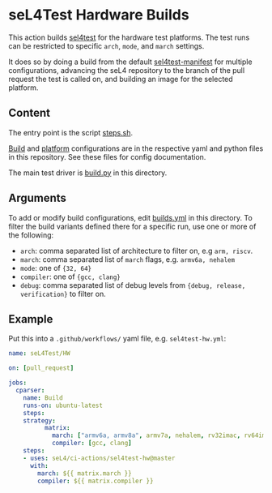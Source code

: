 <!--
     Copyright 2021, Proofcraft Pty Ltd

     SPDX-License-Identifier: CC-BY-SA-4.0
-->

# seL4Test Hardware Builds

This action builds [sel4test] for the hardware test platforms.
The test runs can be restricted to specific `arch`, `mode`,
and `march` settings.

It does so by doing a build from the default [sel4test-manifest] for multiple
configurations, advancing the seL4 repository to the branch of the pull request
the test is called on, and building an image for the selected platform.

[sel4test]: https://github.com/seL4/sel4test
[sel4test-manifest]: https://github.com/seL4/sel4test-manifest

## Content

The entry point is the script [steps.sh].

[Build] and [platform] configurations are in the respective yaml and python
files in this repository. See these files for config documentation.

The main test driver is [build.py] in this directory.

[steps.sh]: ./steps.sh
[build.py]: ./build.py
[platform]: ../seL4-platforms/platforms.yml
[Build]: builds.yml

## Arguments

To add or modify build configurations, edit [builds.yml][Build] in this
directory. To filter the build variants defined there for a specific run,
use one or more of the following:

- `arch`: comma separated list of architecture to filter on, e.g `arm, riscv`.
- `march`: comma separated list of `march` flags, e.g. `armv6a, nehalem`
- `mode`: one of `{32, 64}`
- `compiler`: one of `{gcc, clang}`
- `debug`: comma separated list of debug levels from `{debug, release,
  verification}`  to filter on.

## Example

Put this into a `.github/workflows/` yaml file, e.g. `sel4test-hw.yml`:

```yaml
name: seL4Test/HW

on: [pull_request]

jobs:
  cparser:
    name: Build
    runs-on: ubuntu-latest
    steps:
    strategy:
          matrix:
            march: ["armv6a, armv8a", armv7a, nehalem, rv32imac, rv64imac]
            compiler: [gcc, clang]
    steps:
    - uses: seL4/ci-actions/sel4test-hw@master
      with:
        march: ${{ matrix.march }}
        compiler: ${{ matrix.compiler }}
```
